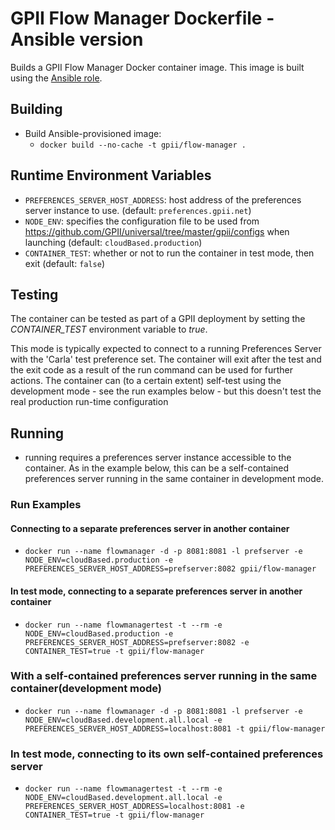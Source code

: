 # GPII Flow Manager Dockerfile - Ansible version

Builds a GPII Flow Manager Docker container image. This image is built using the [Ansible role](https://github.com/gpii-ops/ansible-flow-manager).

## Building

- Build Ansible-provisioned image:
  - `docker build --no-cache -t gpii/flow-manager .`

## Runtime Environment Variables

- `PREFERENCES_SERVER_HOST_ADDRESS`: host address of the preferences server instance to use. (default: `preferences.gpii.net`)
- `NODE_ENV`: specifies the configuration file to be used from https://github.com/GPII/universal/tree/master/gpii/configs when launching (default: `cloudBased.production`)
- `CONTAINER_TEST`: whether or not to run the container in test mode, then exit (default: `false`)

## Testing

The container can be tested as part of a GPII deployment by setting the *CONTAINER_TEST* environment variable to *true*.

This mode is typically expected to connect to a running Preferences Server with the 'Carla' test preference set. The container will exit after the test and the exit code as a result of the run command can be used for further actions. The container can (to a certain extent) self-test using the development mode - see the run examples below - but this doesn't test the real production run-time configuration

## Running

- running requires a preferences server instance accessible to the container. As in the example below, this can be a self-contained preferences server running in the same container in development mode.

### Run Examples

#### Connecting to a separate preferences server in another container

- `docker run --name flowmanager -d -p 8081:8081 -l prefserver -e NODE_ENV=cloudBased.production -e PREFERENCES_SERVER_HOST_ADDRESS=prefserver:8082 gpii/flow-manager`

#### In test mode, connecting to a separate preferences server in another container

- `docker run --name flowmanagertest -t --rm -e NODE_ENV=cloudBased.production -e PREFERENCES_SERVER_HOST_ADDRESS=prefserver:8082 -e CONTAINER_TEST=true -t gpii/flow-manager`

### With a self-contained preferences server running in the same container(development mode)

- `docker run --name flowmanager -d -p 8081:8081 -l prefserver -e NODE_ENV=cloudBased.development.all.local -e PREFERENCES_SERVER_HOST_ADDRESS=localhost:8081 -t gpii/flow-manager`

### In test mode, connecting to its own self-contained preferences server

- `docker run --name flowmanagertest -t --rm -e NODE_ENV=cloudBased.development.all.local -e PREFERENCES_SERVER_HOST_ADDRESS=localhost:8081 -e CONTAINER_TEST=true -t gpii/flow-manager`
